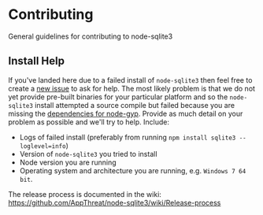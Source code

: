 # Contributing

General guidelines for contributing to node-sqlite3

## Install Help

If you've landed here due to a failed install of `node-sqlite3` then feel free to create a [new issue](https://github.com/AppThreat/node-sqlite3/issues/new) to ask for help. The most likely problem is that we do not yet provide pre-built binaries for your particular platform and so the `node-sqlite3` install attempted a source compile but failed because you are missing the [dependencies for node-gyp](https://github.com/nodejs/node-gyp#installation). Provide as much detail on your problem as possible and we'll try to help. Include:

 - Logs of failed install (preferably from running `npm install sqlite3 --loglevel=info`)
 - Version of `node-sqlite3` you tried to install
 - Node version you are running
 - Operating system and architecture you are running, e.g. `Windows 7 64 bit`.

The release process is documented in the wiki: https://github.com/AppThreat/node-sqlite3/wiki/Release-process
